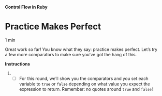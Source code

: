 **Control Flow in Ruby**

# Practice Makes Perfect

1 min

Great work so far! You know what they say: practice makes perfect. Let’s try a few more comparators to make sure you’ve got the hang of this.

**Instructions**

1.
    - [ ] For this round, we’ll show you the comparators and you set each variable to ```true``` or ```false``` depending on what value you expect the expression to return. Remember: no quotes around ```true``` and ```false```!
